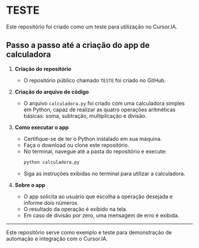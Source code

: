# TESTE

Este repositório foi criado como um teste para utilização no Cursor.IA.

## Passo a passo até a criação do app de calculadora

1. **Criação do repositório**
   - O repositório público chamado `TESTE` foi criado no GitHub.

2. **Criação do arquivo de código**
   - O arquivo `calculadora.py` foi criado com uma calculadora simples em Python, capaz de realizar as quatro operações aritméticas básicas: soma, subtração, multiplicação e divisão.

3. **Como executar o app**
   - Certifique-se de ter o Python instalado em sua máquina.
   - Faça o download ou clone este repositório.
   - No terminal, navegue até a pasta do repositório e execute:
     ```bash
     python calculadora.py
     ```
   - Siga as instruções exibidas no terminal para utilizar a calculadora.

4. **Sobre o app**
   - O app solicita ao usuário que escolha a operação desejada e informe dois números.
   - O resultado da operação é exibido na tela.
   - Em caso de divisão por zero, uma mensagem de erro é exibida.

---

Este repositório serve como exemplo e teste para demonstração de automação e integração com o Cursor.IA.